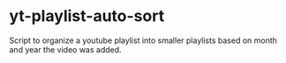 # yt-playlist-auto-sort
Script to organize a youtube playlist into smaller playlists based on month and year the video was added.

